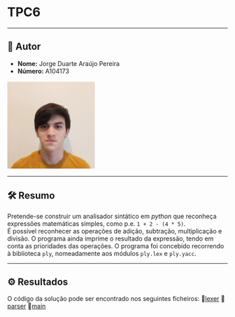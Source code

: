 # TPC6
___

## 👤 Autor 

- **Nome:** Jorge Duarte Araújo Pereira 
- **Número:** A104173
<img src="/assets/img/Photo.jpeg" alt="Photo" width="200" />

___

## 🛠️ Resumo 

Pretende-se construir um analisador sintático em *python* que reconheça expressões matemáticas simples, como p.e. `1 + 2 - (4 * 5)`.  
É possível reconhecer as operações de adição, subtração, multiplicação e divisão.
O programa ainda imprime o resultado da expressão, tendo em conta as prioridades das operações.
O programa foi concebido recorrendo à biblioteca `ply`, nomeadamente aos módulos `ply.lex` e `ply.yacc`.

___

## ⚙️ Resultados
O código da solução pode ser encontrado nos seguintes ficheiros:
📌[lexer](lexer.py)
📌[parser](parser.py)
📌[main](main.py)